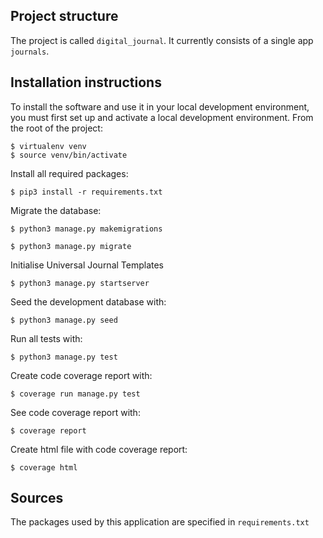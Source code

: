 ## Project structure
The project is called `digital_journal`.  It currently consists of a single app `journals`.

## Installation instructions
To install the software and use it in your local development environment, you must first set up and activate a local development environment.  From the root of the project:

```
$ virtualenv venv
$ source venv/bin/activate
```

Install all required packages:

```
$ pip3 install -r requirements.txt
```

Migrate the database:

```
$ python3 manage.py makemigrations

$ python3 manage.py migrate
```

Initialise Universal Journal Templates

```
$ python3 manage.py startserver
```

Seed the development database with:

```
$ python3 manage.py seed
```

Run all tests with:
```
$ python3 manage.py test
```

Create code coverage report with:
```
$ coverage run manage.py test
```

See code coverage report with:
```
$ coverage report
```

Create html file with code coverage report:
```
$ coverage html
```

## Sources
The packages used by this application are specified in `requirements.txt`
